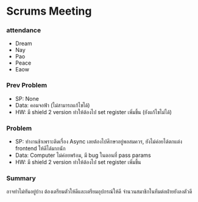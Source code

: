 # Scrums Meeting
### attendance
- Dream
- Nay
- Pao
- Peace
- Eaow
### Prev Problem
- SP: None
- Data: คอมจอฟ้า (ไม่สามารถแก้ไขได้)
- HW: มี shield 2 version ทำให้ต้องไป set register เพิ่มขึ้น (ยังแก้ไขไม่ได้)

### Problem
- SP: ทำงานช้าเพราะติดเรื่อง Async เลยต้องไปศึกษาอยู่พอสมควร, ยังไม่ค่อยได้ตกแต่ง frontend ให้ดีได้มากนัก
- Data:  Computer ไม่ค่อยพร้อม, มี bug ในตอนที่ pass params
- HW: มี shield 2 version ทำให้ต้องไป set register เพิ่มขึ้น

### Summary
อาจทำไม่ทันอยู่บ้าง ต้องเตรียมตัวให้ดีและเตรียมอุปกรณ์ให้ดี จำนวนสมาชิกในทีมต่อฝ่ายยังลงตัวดี
